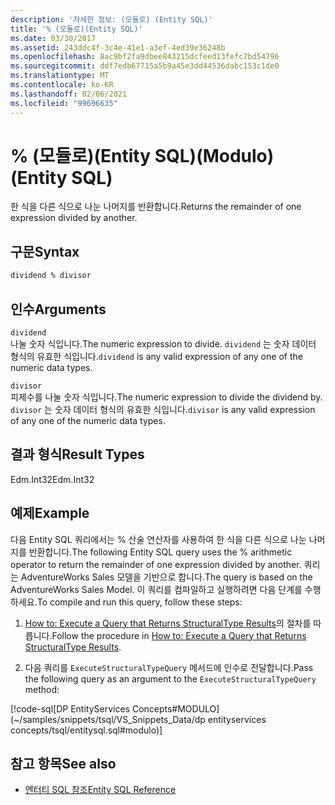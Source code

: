 ```yaml
---
description: '자세한 정보: (모듈로) (Entity SQL)'
title: '% (모듈로)(Entity SQL)'
ms.date: 03/30/2017
ms.assetid: 243ddc4f-3c4e-41e1-a3ef-4ed39e36248b
ms.openlocfilehash: 8ac9bf2fa9dbee843215dcfeed13fefc7bd54796
ms.sourcegitcommit: ddf7edb67715a5b9a45e3dd44536dabc153c1de0
ms.translationtype: MT
ms.contentlocale: ko-KR
ms.lasthandoff: 02/06/2021
ms.locfileid: "99696635"
---
```

# <a name="modulo-entity-sql"></a><span data-ttu-id="49e9e-103">% (모듈로)(Entity SQL)</span><span class="sxs-lookup"><span data-stu-id="49e9e-103">(Modulo) (Entity SQL)</span></span>

<span data-ttu-id="49e9e-104">한 식을 다른 식으로 나눈 나머지를 반환합니다.</span><span class="sxs-lookup"><span data-stu-id="49e9e-104">Returns the remainder of one expression divided by another.</span></span>  
  
## <a name="syntax"></a><span data-ttu-id="49e9e-105">구문</span><span class="sxs-lookup"><span data-stu-id="49e9e-105">Syntax</span></span>  
  
```sql  
dividend % divisor  
```  
  
## <a name="arguments"></a><span data-ttu-id="49e9e-106">인수</span><span class="sxs-lookup"><span data-stu-id="49e9e-106">Arguments</span></span>  

 `dividend`  
 <span data-ttu-id="49e9e-107">나눌 숫자 식입니다.</span><span class="sxs-lookup"><span data-stu-id="49e9e-107">The numeric expression to divide.</span></span> <span data-ttu-id="49e9e-108">`dividend` 는 숫자 데이터 형식의 유효한 식입니다.</span><span class="sxs-lookup"><span data-stu-id="49e9e-108">`dividend` is any valid expression of any one of the numeric data types.</span></span>  
  
 `divisor`  
 <span data-ttu-id="49e9e-109">피제수를 나눌 숫자 식입니다.</span><span class="sxs-lookup"><span data-stu-id="49e9e-109">The numeric expression to divide the dividend by.</span></span> <span data-ttu-id="49e9e-110">`divisor` 는 숫자 데이터 형식의 유효한 식입니다.</span><span class="sxs-lookup"><span data-stu-id="49e9e-110">`divisor` is any valid expression of any one of the numeric data types.</span></span>  
  
## <a name="result-types"></a><span data-ttu-id="49e9e-111">결과 형식</span><span class="sxs-lookup"><span data-stu-id="49e9e-111">Result Types</span></span>  

 <span data-ttu-id="49e9e-112">Edm.Int32</span><span class="sxs-lookup"><span data-stu-id="49e9e-112">Edm.Int32</span></span>  
  
## <a name="example"></a><span data-ttu-id="49e9e-113">예제</span><span class="sxs-lookup"><span data-stu-id="49e9e-113">Example</span></span>  

 <span data-ttu-id="49e9e-114">다음 Entity SQL 쿼리에서는 % 산술 연산자를 사용하여 한 식을 다른 식으로 나눈 나머지를 반환합니다.</span><span class="sxs-lookup"><span data-stu-id="49e9e-114">The following Entity SQL query uses the % arithmetic operator to return the remainder of one expression divided by another.</span></span> <span data-ttu-id="49e9e-115">쿼리는 AdventureWorks Sales 모델을 기반으로 합니다.</span><span class="sxs-lookup"><span data-stu-id="49e9e-115">The query is based on the AdventureWorks Sales Model.</span></span> <span data-ttu-id="49e9e-116">이 쿼리를 컴파일하고 실행하려면 다음 단계를 수행하세요.</span><span class="sxs-lookup"><span data-stu-id="49e9e-116">To compile and run this query, follow these steps:</span></span>  
  
1. <span data-ttu-id="49e9e-117">[How to: Execute a Query that Returns StructuralType Results](../how-to-execute-a-query-that-returns-structuraltype-results.md)의 절차를 따릅니다.</span><span class="sxs-lookup"><span data-stu-id="49e9e-117">Follow the procedure in [How to: Execute a Query that Returns StructuralType Results](../how-to-execute-a-query-that-returns-structuraltype-results.md).</span></span>  
  
2. <span data-ttu-id="49e9e-118">다음 쿼리를 `ExecuteStructuralTypeQuery` 메서드에 인수로 전달합니다.</span><span class="sxs-lookup"><span data-stu-id="49e9e-118">Pass the following query as an argument to the `ExecuteStructuralTypeQuery` method:</span></span>  
  
 [!code-sql[DP EntityServices Concepts#MODULO](~/samples/snippets/tsql/VS_Snippets_Data/dp entityservices concepts/tsql/entitysql.sql#modulo)]  
  
## <a name="see-also"></a><span data-ttu-id="49e9e-119">참고 항목</span><span class="sxs-lookup"><span data-stu-id="49e9e-119">See also</span></span>

- [<span data-ttu-id="49e9e-120">엔터티 SQL 참조</span><span class="sxs-lookup"><span data-stu-id="49e9e-120">Entity SQL Reference</span></span>](entity-sql-reference.md)
